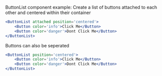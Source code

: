 
ButtonList component example: Create a list of buttons attached to each other and centered within their container
```jsx
<ButtonList attached position='centered'>
    <Button color='info'>Click Me</Button>
    <Button color='danger'>Dont Click Me</Button>
</ButtonList>
```

Buttons can also be seperated
```jsx
<ButtonList position='centered'>
    <Button color='info'>Click Me</Button>
    <Button color='danger'>Dont Click Me</Button>
</ButtonList>
```